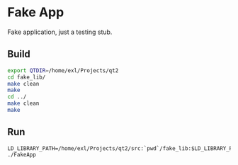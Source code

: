 Fake App
========

Fake application, just a testing stub.

## Build

```bash
export QTDIR=/home/exl/Projects/qt2
cd fake_lib/
make clean
make
cd ../
make clean
make
```

## Run

```
LD_LIBRARY_PATH=/home/exl/Projects/qt2/src:`pwd`/fake_lib:$LD_LIBRARY_PATH ./FakeApp
```
